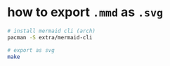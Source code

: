 # how to export `.mmd` as `.svg`

```sh
# install mermaid cli (arch)
pacman -S extra/mermaid-cli

# export as svg
make
```
